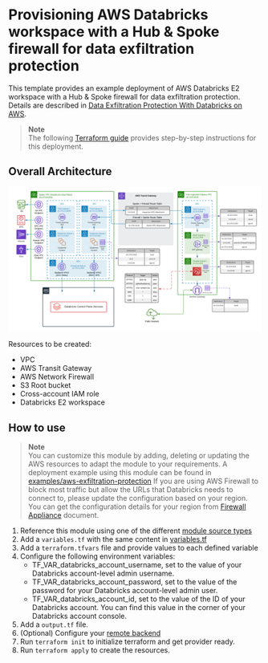 # Provisioning AWS Databricks workspace with a Hub & Spoke firewall for data exfiltration protection

This template provides an example deployment of AWS Databricks E2 workspace with a Hub & Spoke firewall for data exfiltration protection. Details are described in [Data Exfiltration Protection With Databricks on AWS](https://www.databricks.com/blog/2021/02/02/data-exfiltration-protection-with-databricks-on-aws.html). 

> **Note**  
> The following [Terraform guide](https://registry.terraform.io/providers/databricks/databricks/latest/docs/guides/aws-e2-firewall-hub-and-spoke#provider-initialization-for-e2-workspaces) provides step-by-step instructions for this deployment. 

## Overall Architecture

![alt text](https://raw.githubusercontent.com/databricks/terraform-databricks-examples/main/modules/aws-exfiltration-protection/images/aws-exfiltration-classic.png?raw=true)

Resources to be created:
* VPC
* AWS Transit Gateway
* AWS Network Firewall
* S3 Root bucket
* Cross-account IAM role
* Databricks E2 workspace

## How to use

> **Note**  
> You can customize this module by adding, deleting or updating the AWS resources to adapt the module to your requirements.
> A deployment example using this module can be found in [examples/aws-exfiltration-protection](../../examples/aws-exfiltration-protection)
> If you are using AWS Firewall to block most traffic but allow the URLs that Databricks needs to connect to, please update the configuration based on your region. You can get the configuration details for your region from [Firewall Appliance](https://docs.databricks.com/administration-guide/cloud-configurations/aws/customer-managed-vpc.html#firewall-appliance-infrastructure) document.

1. Reference this module using one of the different [module source types](https://developer.hashicorp.com/terraform/language/modules/sources)
2. Add a `variables.tf` with the same content in [variables.tf](variables.tf)
3. Add a `terraform.tfvars` file and provide values to each defined variable
4. Configure the following environment variables:
    * TF_VAR_databricks_account_username, set to the value of your Databricks account-level admin username.
    * TF_VAR_databricks_account_password, set to the value of the password for your Databricks account-level admin user.
    * TF_VAR_databricks_account_id, set to the value of the ID of your Databricks account. You can find this value in the corner of your Databricks account console.
5. Add a `output.tf` file.
6. (Optional) Configure your [remote backend](https://developer.hashicorp.com/terraform/language/settings/backends/s3)
7. Run `terraform init` to initialize terraform and get provider ready.
8. Run `terraform apply` to create the resources.